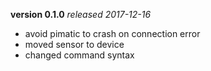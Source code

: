 **version 0.1.0** *released 2017-12-16*
* avoid pimatic to crash on connection error
* moved sensor to device
* changed command syntax